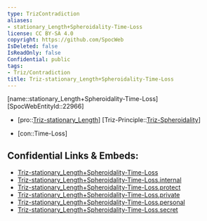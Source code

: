 ```yaml
---
type: TrizContradiction
aliases:
- stationary_Length+Spheroidality-Time-Loss
license: CC BY-SA 4.0
copyright: https://github.com/SpocWeb
IsDeleted: false
IsReadOnly: false
Confidential: public
tags: 
- Triz/Contradiction
title: Triz-stationary_Length+Spheroidality-Time-Loss
---
```

[name::stationary_Length+Spheroidality-Time-Loss]
[SpocWebEntityId::22966]
+ [pro::[Triz-stationary_Length](tech/Triz/Parameter/Triz-stationary_Length.md)]
[Triz-Principle::[Triz-Spheroidality](tech/Triz/Principle/Triz-Spheroidality.md)]
- [con::Time-Loss]



## Confidential Links & Embeds: 
- [Triz-stationary_Length+Spheroidality-Time-Loss](../../../../_public/tech/Triz/Contradict/Triz-stationary_Length+Spheroidality-Time-Loss.md) 
- [Triz-stationary_Length+Spheroidality-Time-Loss.internal](../../../../_internal/tech/Triz/Contradict/Triz-stationary_Length+Spheroidality-Time-Loss.internal.md) 
- [Triz-stationary_Length+Spheroidality-Time-Loss.protect](../../../../_protect/tech/Triz/Contradict/Triz-stationary_Length+Spheroidality-Time-Loss.protect.md) 
- [Triz-stationary_Length+Spheroidality-Time-Loss.private](../../../../_private/tech/Triz/Contradict/Triz-stationary_Length+Spheroidality-Time-Loss.private.md) 
- [Triz-stationary_Length+Spheroidality-Time-Loss.personal](../../../../_personal/tech/Triz/Contradict/Triz-stationary_Length+Spheroidality-Time-Loss.personal.md) 
- [Triz-stationary_Length+Spheroidality-Time-Loss.secret](../../../../_secret/tech/Triz/Contradict/Triz-stationary_Length+Spheroidality-Time-Loss.secret.md) 
